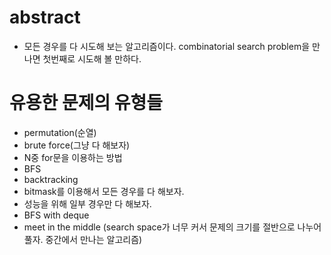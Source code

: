 # abstract

- 모든 경우를 다 시도해 보는 알고리즘이다. combinatorial search
  problem을 만나면 첫번째로 시도해 볼 만하다.

# 유용한 문제의 유형들

- permutation(순열)
- brute force(그냥 다 해보자)
- N중 for문을 이용하는 방법
- BFS
- backtracking
- bitmask를 이용해서 모든 경우를 다 해보자.
- 성능을 위해 일부 경우만 다 해보자.
- BFS with deque
- meet in the middle (search space가 너무 커서 문제의 크기를 절반으로
  나누어 풀자. 중간에서 만나는 알고리즘)

